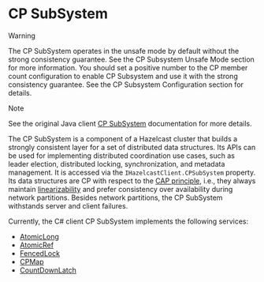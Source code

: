 # CP SubSystem

> [!WARNING]
> The CP SubSystem operates in the unsafe mode by default without the strong consistency guarantee. See the CP Subsystem Unsafe Mode section for more information. You should set a positive number to the CP member count configuration to enable CP Subsystem and use it with the strong consistency guarantee. See the CP Subsystem Configuration section for details.

> [!NOTE]
> See the original Java client [CP SubSystem](https://docs.hazelcast.com/imdg/latest/cp-subsystem/cp-subsystem.html) documentation for more details.

The CP SubSystem is a component of a Hazelcast cluster that builds a strongly consistent layer for a set of distributed data structures. Its APIs can be used for implementing distributed coordination use cases, such as leader election, distributed locking, synchronization, and metadata management. It is accessed via the `IHazelcastClient.CPSubSystem` property. Its data structures are CP with respect to the [CAP principle](http://awoc.wolski.fi/dlib/big-data/Brewer_podc_keynote_2000.pdf), i.e., they always maintain [linearizability](https://aphyr.com/posts/313-strong-consistency-models) and prefer consistency over availability during network partitions. Besides network partitions, the CP SubSystem withstands server and client failures.

Currently, the C# client CP SubSystem implements the following services:
* [AtomicLong](distributed-objects/atomiclong.md)
* [AtomicRef](distributed-objects/atomicref.md)
* [FencedLock](distributed-objects/fencedlock.md)
* [CPMap](distributed-objects/cpmap.md)
* [CountDownLatch](distributed-objects/countdownlatch.md)